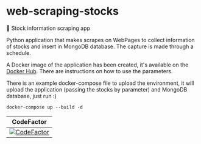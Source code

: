 # web-scraping-stocks
💸 Stock information scraping app

Python application that makes scrapes on WebPages to collect information of stocks and insert in MongoDB database. The capture is made through a schedule.

A Docker image of the application has been created, it's available on the [Docker Hub](https://hub.docker.com/repository/docker/rafaeldalsenter/web-scraping-stocks). There are instructions on how to use the parameters.

There is an example docker-compose file to upload the environment, it will upload the application (passing the stocks by parameter) and MongoDB database, just run :)

```
docker-compose up --build -d
``` 

| CodeFactor |
|:---:|
|[![CodeFactor](https://www.codefactor.io/repository/github/rafaeldalsenter/web-scraping-stocks/badge)](https://www.codefactor.io/repository/github/rafaeldalsenter/web-scraping-stocks)|
